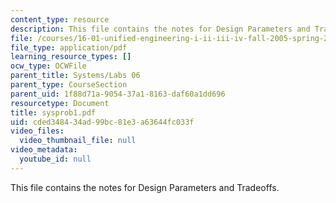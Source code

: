 ```yaml
---
content_type: resource
description: This file contains the notes for Design Parameters and Tradeoffs.
file: /courses/16-01-unified-engineering-i-ii-iii-iv-fall-2005-spring-2006/cded348434ad99bc81e3a63644fc033f_sysprob1.pdf
file_type: application/pdf
learning_resource_types: []
ocw_type: OCWFile
parent_title: Systems/Labs 06
parent_type: CourseSection
parent_uid: 1f88d71a-9054-37a1-8163-daf60a1dd696
resourcetype: Document
title: sysprob1.pdf
uid: cded3484-34ad-99bc-81e3-a63644fc033f
video_files:
  video_thumbnail_file: null
video_metadata:
  youtube_id: null
---
```

This file contains the notes for Design Parameters and Tradeoffs.